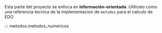 Esta parte del proyecto se enfoca en **información-orientada** .Utilicelo como una referencia tecnica de la implementacion de `metodos` para el calculo de EDO

::: metodos.metodos_numericos

